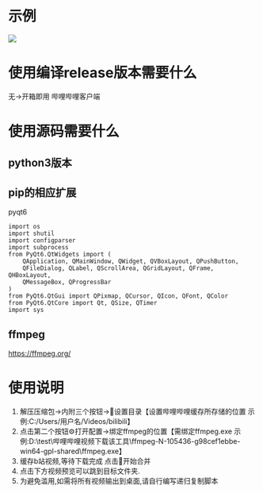 # 示例
![](images/GIF%202025-6-5%2012-21-03%20(1)%201.gif)
# 使用编译release版本需要什么
无→开箱即用
哔哩哔哩客户端
# 使用源码需要什么
## python3版本
## pip的相应扩展
pyqt6
```
import os
import shutil
import configparser
import subprocess
from PyQt6.QtWidgets import (
    QApplication, QMainWindow, QWidget, QVBoxLayout, QPushButton,
    QFileDialog, QLabel, QScrollArea, QGridLayout, QFrame, QHBoxLayout,
    QMessageBox, QProgressBar
)
from PyQt6.QtGui import QPixmap, QCursor, QIcon, QFont, QColor
from PyQt6.QtCore import Qt, QSize, QTimer
import sys
```
## ffmpeg
https://ffmpeg.org/
# 使用说明

1. 解压压缩包→内附三个按钮→📂设置目录【设置哔哩哔哩缓存所存储的位置 示例:C:/Users/用户名/Videos/bilibili】
2. 点击第二个按钮⚙️打开配置→绑定ffmpeg的位置【需绑定ffmpeg.exe 示例:D:\test\哔哩哔哩视频下载该工具\ffmpeg-N-105436-g98cef1ebbe-win64-gpl-shared\ffmpeg.exe】
3. 缓存b站视频,等待下载完成 点击🚀开始合并
4. 点击下方视频预览可以跳到目标文件夹.
5. 为避免滥用,如需将所有视频输出到桌面,请自行编写递归复制脚本








